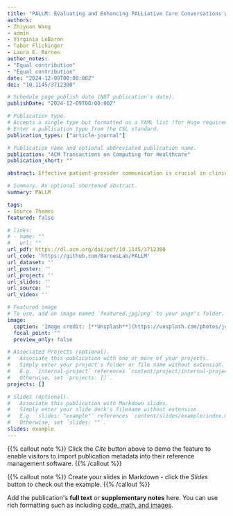 ```yaml
---
title: "PALLM: Evaluating and Enhancing PALLiative Care Conversations with Large Language Models"
authors:
- Zhiyuan Wang
- admin
- Virginia LeBaron
- Tabor Flickinger
- Laura E. Barnes
author_notes:
- "Equal contribution"
- "Equal contribution"
date: "2024-12-09T00:00:00Z"
doi: "10.1145/3712300"

# Schedule page publish date (NOT publication's date).
publishDate: "2024-12-09T00:00:00Z"

# Publication type.
# Accepts a single type but formatted as a YAML list (for Hugo requirements).
# Enter a publication type from the CSL standard.
publication_types: ["article-journal"]

# Publication name and optional abbreviated publication name.
publication: "ACM Transactions on Computing for Healthcare"
publication_short: ""

abstract: Effective patient-provider communication is crucial in clinical care, directly impacting patient outcomes and quality of life. Traditional evaluation methods, such as human ratings, patient feedback, and provider self-assessments, are often limited by high costs and scalability issues. Although existing natural language processing (NLP) techniques show promise, they struggle with the nuances of clinical communication and require sensitive clinical data for training, reducing their effectiveness in real-world applications. Emerging large language models (LLMs) offer a new approach to assessing complex communication metrics, with the potential to advance the field through integration into passive sensing and just-in-time intervention systems. This study explores LLMs as evaluators of palliative care communication quality, leveraging their linguistic, in-context learning, and reasoning capabilities. Specifically, using simulated scripts crafted and labeled by healthcare professionals, we test proprietary models (e.g., GPT-4) and fine-tune open-source LLMs (e.g., LLaMA2) with a synthetic dataset generated by GPT-4 to evaluate clinical conversations, to identify key metrics such as ‘understanding’ and ‘empathy’. Our findings demonstrated LLMs’ superior performance in evaluating clinical communication, providing actionable feedback with reasoning, and demonstrating the feasibility and practical viability of developing in-house LLMs. This research highlights LLMs’ potential to enhance patient-provider interactions and lays the groundwork for downstream steps in developing LLM-empowered clinical health systems.

# Summary. An optional shortened abstract.
summary: PALLM

tags:
- Source Themes
featured: false

# links:
# - name: ""
#   url: ""
url_pdf: https://dl.acm.org/doi/pdf/10.1145/3712300
url_code: 'https://github.com/BarnesLab/PALLM'
url_dataset: ''
url_poster: ''
url_project: ''
url_slides: ''
url_source: ''
url_video: ''

# Featured image
# To use, add an image named `featured.jpg/png` to your page's folder. 
image:
  caption: 'Image credit: [**Unsplash**](https://unsplash.com/photos/jdD8gXaTZsc)'
  focal_point: ""
  preview_only: false

# Associated Projects (optional).
#   Associate this publication with one or more of your projects.
#   Simply enter your project's folder or file name without extension.
#   E.g. `internal-project` references `content/project/internal-project/index.md`.
#   Otherwise, set `projects: []`.
projects: []

# Slides (optional).
#   Associate this publication with Markdown slides.
#   Simply enter your slide deck's filename without extension.
#   E.g. `slides: "example"` references `content/slides/example/index.md`.
#   Otherwise, set `slides: ""`.
slides: example
---
```


{{% callout note %}}
Click the *Cite* button above to demo the feature to enable visitors to import publication metadata into their reference management software.
{{% /callout %}}

{{% callout note %}}
Create your slides in Markdown - click the *Slides* button to check out the example.
{{% /callout %}}

Add the publication's **full text** or **supplementary notes** here. You can use rich formatting such as including [code, math, and images](https://docs.hugoblox.com/content/writing-markdown-latex/).

